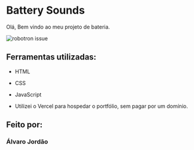 # Battery Sounds

Olá, Bem vindo ao meu projeto de bateria.

![robotron issue](https://github.com/alvccpj/robotron-2000/assets/103002592/b94fbb6b-0712-4bed-8b48-c33fe61464e3)

## Ferramentas utilizadas:

* HTML

* CSS

* JavaScript

* Utilizei o Vercel para hospedar o portfólio, sem pagar por um domínio.
## Feito por:

### Álvaro Jordão
